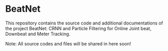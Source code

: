 # BeatNet
This repository contains the source code and additional documentations of the project BeatNet: CRNN and Particle Filtering for Online Joint beat, Downbeat and Meter Tracking.

Note: All source codes and files will be shared in here soon! 

